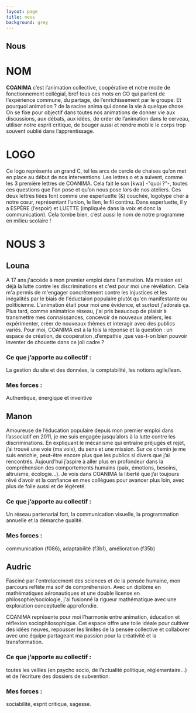 ```yaml
---
layout: page
title: nous
background: grey
---
```



<section class="page-section">
  <div class="container">
    <div class="row">
      <div class="col-lg-12 text-center">
        <h2 class="section-heading text-uppercase">Nous</h2>
      </div>
    </div>
  </div>
</section>

# NOM


**COANIMA** c’est l’animation collective, coopérative et notre mode de fonctionnement collégial, bref tous ces mots en CO qui parlent de l’expérience commune, du partage, de l’enrichissement par le groupe.
Et pourquoi animation ? de la racine anima qui donne la vie à quelque chose. On se fixe pour objectif dans toutes nos animations de donner vie aux discussions, aux débats, aux idées, de créer de l’animation dans le cerveau, utiliser notre esprit critique, de bouger aussi et rendre mobile le corps trop souvent oublié dans l’apprentissage. 



# LOGO

Ce logo représente un grand C, tel les arcs de cercle de chaises qu’on met en place au début de nos interventions. Les lettres o et a suivent, comme les 3 première lettres de COANIMA. Cela fait le son [kwa] -"quoi ?"-, toutes ces questions que l'on pose et qu’on nous pose lors de nos ateliers. Ces deux lettres liées font comme une esperluette (&) couchée, logotype cher à notre cœur, représentant l’union, le lien, le fil continu. Dans esperluette, il y a ESPÈRE (l’espoir) et LUETTE (impliquée dans la voix et donc la communication). Cela tombe bien, c’est aussi le nom de notre programme en milieu scolaire !

# NOUS 3 


## Louna

A 17 ans j'accède à mon premier emploi dans l'animation. Ma mission est déjà la lutte contre les discriminations et c'est pour moi une révélation. Cela m'a permis de m'engager concrètement contre les injustices et les inégalités par le biais de l'éductaion populaire plutôt qu'en manifestante ou politicienne. L'animation était pour moi une évidence, et surtout j'adorais ça.
Plus tard, comme animatrice réseau, j'ai pris beaucoup de plaisir à transmettre mes connaissances, concevoir de nouveaux ateliers, les expérimenter, créer de nouveaux thèmes et interagir avec des publics variés.
Pour moi, COANIMA est à la fois la réponse et la question : un espace de création, de coopération ,d’empathie ,que vas-t-on bien pouvoir inventer de chouette dans ce joli cadre ?

### Ce que j’apporte au collectif :
La gestion du site et des données, la comptabilité, les notions agile/lean.

### Mes forces : 
Authentique, énergique et inventive


## Manon

Amoureuse de l’éducation populaire depuis mon premier emploi dans l’associatif en 2011, je me suis engagée jusqu’alors à la lutte contre les discriminations. En expliquant le mécanisme qui entraîne préjugés et rejet, j’ai trouvé une voie (ma voix), du sens et une mission. Sur ce chemin je me suis enrichie, peut-être encore plus que les publics si divers que j’ai rencontrés. Aujourd’hui j’aspire à aller plus en profondeur dans la compréhension des comportements humains (paix, émotions, besoins, altruisme, écologie…). Je vois dans COANIMA la liberté que j’ai toujours rêvé d’avoir et la confiance en mes collègues pour avancer plus loin, avec plus de folie aussi et de légèreté.

### Ce que j’apporte au collectif : 
Un réseau partenarial fort, la communication visuelle, la programmation annuelle et la démarche qualité. 

### Mes forces : 
communication (f086), adaptabilité (f3b1), amélioration (f35b)



## Audric

Fasciné par l'entrelacement des sciences et de la pensée humaine, mon parcours reflète ma soif de compréhension. Avec un diplôme en mathématiques aéronautiques et une double license en philosophie/sociologie, j'ai fusionné la rigueur mathématique avec une exploration conceptuelle approfondie.

COANIMA représente pour moi l'harmonie entre animation, éducation et réflexion sociophilosophique. Cet espace offre une toile idéale pour cultiver des idées neuves, repousser les limites de la pensée collective et collaborer avec une équipe partageant ma passion pour la créativité et la transformation.

### Ce que j’apporte au collectif : 
toutes les veilles (en psycho socio, de l’actualité politique, réglementaire…) et de l’écriture des dossiers de subvention. 

### Mes forces : 
sociabilité, esprit critique, sagesse.


